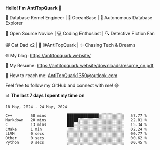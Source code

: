 
**Hello! I'm AntiTopQuark 👋**

🔧 Database Kernel Engineer | 🌊 OceanBase | 🤖 Autonomous Database Explorer

🌱 Open Source Novice | 💻 Coding Enthusiast | 🔍 Detective Fiction Fan

😸 Cat Dad x2 | 🎉 @AntiTopQuark | ✨ Chasing Tech & Dreams

🌐 My blog: https://antitopquark.website/

📄 My Resume: https://antitopquark.website/downloads/resume_cn.pdf

📧 How to reach me: AntiTopQuark1350@outlook.com

Feel free to follow my GitHub and connect with me! 😄

📊 **The last 7 days I spent my time on** 

<!--START_SECTION:waka-->
```text
18 May, 2024 - 24 May, 2024

C++        50 mins         ██████████████░░░░░░░░░░░   57.77 % 
Markdown   20 mins         █████░░░░░░░░░░░░░░░░░░░░   22.81 % 
C          13 mins         ███░░░░░░░░░░░░░░░░░░░░░░   15.34 % 
CMake      1 min           ░░░░░░░░░░░░░░░░░░░░░░░░░   02.24 % 
LLVM       0 secs          ░░░░░░░░░░░░░░░░░░░░░░░░░   00.77 % 
Other      0 secs          ░░░░░░░░░░░░░░░░░░░░░░░░░   00.62 % 
Python     0 secs          ░░░░░░░░░░░░░░░░░░░░░░░░░   00.45 %
```
<!--END_SECTION:waka-->


